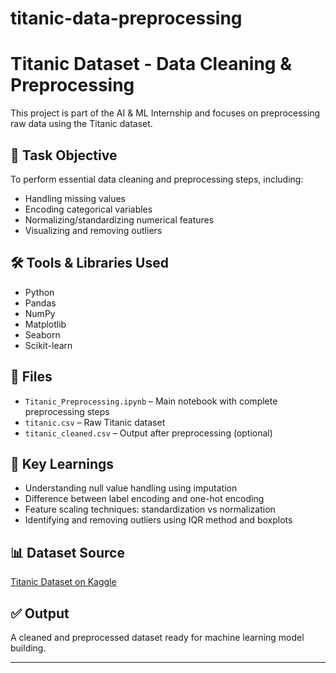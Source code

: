 # titanic-data-preprocessing
# Titanic Dataset - Data Cleaning & Preprocessing

This project is part of the AI & ML Internship and focuses on preprocessing raw data using the Titanic dataset.

## 📌 Task Objective

To perform essential data cleaning and preprocessing steps, including:

- Handling missing values
- Encoding categorical variables
- Normalizing/standardizing numerical features
- Visualizing and removing outliers

## 🛠 Tools & Libraries Used

- Python
- Pandas
- NumPy
- Matplotlib
- Seaborn
- Scikit-learn

## 📁 Files

- `Titanic_Preprocessing.ipynb` – Main notebook with complete preprocessing steps
- `titanic.csv` – Raw Titanic dataset
- `titanic_cleaned.csv` – Output after preprocessing (optional)

## 🧠 Key Learnings

- Understanding null value handling using imputation
- Difference between label encoding and one-hot encoding
- Feature scaling techniques: standardization vs normalization
- Identifying and removing outliers using IQR method and boxplots

## 📊 Dataset Source

[Titanic Dataset on Kaggle](https://www.kaggle.com/datasets/yasserh/titanic-dataset)

## ✅ Output

A cleaned and preprocessed dataset ready for machine learning model building.

---

